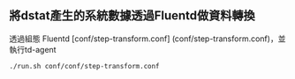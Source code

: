 
## 將dstat產生的系統數據透過Fluentd做資料轉換

透過組態 Fluentd [conf/step-transform.conf] (conf/step-transform.conf)，並執行td-agent
```shell
./run.sh conf/conf/step-transform.conf
```